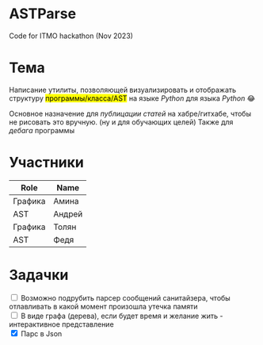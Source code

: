 # ASTParse
Code for ITMO hackathon (Nov 2023)

# Тема

Написание утилиты, позволяющей визуализировать и отображать структуру <mark>программы/класса/AST</mark> на языке _Python_ для языка _Python_ :joy:

Основное назначение для _публицации статей_ на хабре/гитхабе, чтобы не рисовать это вручную. (ну и для обучающих целей)
Также для _дебага_ программы



# Участники

|Role|Name|
|--|--|
|Графика| Амина|
|AST| Андрей|
|Графика| Толян|
|AST| Федя|

# Задачки

<form action="/action_page.php">
  <input type="checkbox" name="vehicle1" value="0">
  <label for="vehicle1"> Возможно подрубить парсер сообщений санитайзера, чтобы отлавливать в какой момент произошла утечка памяти </label><br>
  <input type="checkbox" name="vehicle2" value="1">
  <label for="vehicle2"> В виде графа (дерева), если будет время и желание жить - интерактивное представление </label><br>
  <input type="checkbox" name="vehicle3" value="2" checked>
  <label for="vehicle3"> Парс в Json</label><br><br>
</form>
